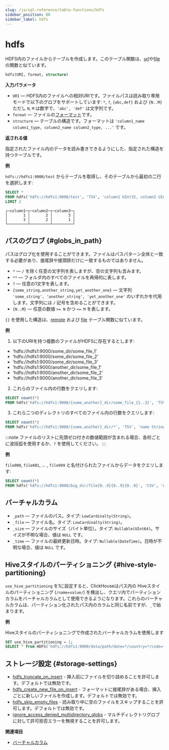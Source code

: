 ```yaml
---
slug: /ja/sql-reference/table-functions/hdfs
sidebar_position: 80
sidebar_label: hdfs
---
```


# hdfs

HDFS内のファイルからテーブルを作成します。このテーブル関数は、[url](../../sql-reference/table-functions/url.md)や[file](../../sql-reference/table-functions/file.md)の関数と似ています。

``` sql
hdfs(URI, format, structure)
```

**入力パラメータ**

- `URI` — HDFS内のファイルへの相対URIです。ファイルパスは読み取り専用モードで以下のグロブをサポートしています: `*`, `?`, `{abc,def}` および `{N..M}` ただし `N`, `M` は数字で、`'abc', 'def'` は文字列です。
- `format` — ファイルの[フォーマット](../../interfaces/formats.md#formats)です。
- `structure` — テーブルの構造です。フォーマットは `'column1_name column1_type, column2_name column2_type, ...'` です。

**返される値**

指定されたファイル内のデータを読み書きできるようにした、指定された構造を持つテーブルです。

**例**

`hdfs://hdfs1:9000/test` からテーブルを取得し、そのテーブルから最初の二行を選択します:

``` sql
SELECT *
FROM hdfs('hdfs://hdfs1:9000/test', 'TSV', 'column1 UInt32, column2 UInt32, column3 UInt32')
LIMIT 2
```

``` text
┌─column1─┬─column2─┬─column3─┐
│       1 │       2 │       3 │
│       3 │       2 │       1 │
└─────────┴─────────┴─────────┘
```

## パスのグロブ {#globs_in_path}

パスはグロブ化を使用することができます。ファイルはパスパターン全体と一致する必要があり、接尾辞や接頭辞だけに一致するものではありません。

- `*` — `/` を除く任意の文字列を表しますが、空の文字列も含みます。
- `**` — フォルダ内のすべてのファイルを再帰的に表します。
- `?` — 任意の1文字を表します。
- `{some_string,another_string,yet_another_one}` — 文字列 `'some_string', 'another_string', 'yet_another_one'` のいずれかを代用します。文字列には `/` 記号を含めることができます。
- `{N..M}` — 任意の数値 `>= N` かつ `<= M` を表します。

`{}` を使用した構造は、[remote](remote.md) および [file](file.md) テーブル関数に似ています。

**例**

1. 以下のURIを持つ複数のファイルがHDFSに存在するとします:

- ‘hdfs://hdfs1:9000/some_dir/some_file_1’
- ‘hdfs://hdfs1:9000/some_dir/some_file_2’
- ‘hdfs://hdfs1:9000/some_dir/some_file_3’
- ‘hdfs://hdfs1:9000/another_dir/some_file_1’
- ‘hdfs://hdfs1:9000/another_dir/some_file_2’
- ‘hdfs://hdfs1:9000/another_dir/some_file_3’

2. これらのファイル内の行数をクエリします:

<!-- -->

``` sql
SELECT count(*)
FROM hdfs('hdfs://hdfs1:9000/{some,another}_dir/some_file_{1..3}', 'TSV', 'name String, value UInt32')
```

3. これら二つのディレクトリのすべてのファイル内の行数をクエリします:

<!-- -->

``` sql
SELECT count(*)
FROM hdfs('hdfs://hdfs1:9000/{some,another}_dir/*', 'TSV', 'name String, value UInt32')
```

:::note
ファイルのリストに先頭ゼロ付きの数値範囲が含まれる場合、各桁ごとに波括弧を使用するか、`?` を使用してください。
:::

**例**

`file000`, `file001`, ... , `file999` と名付けられたファイルからデータをクエリします:

``` sql
SELECT count(*)
FROM hdfs('hdfs://hdfs1:9000/big_dir/file{0..9}{0..9}{0..9}', 'CSV', 'name String, value UInt32')
```

## バーチャルカラム

- `_path` — ファイルのパス。タイプ: `LowCardinalty(String)`。
- `_file` — ファイル名。タイプ: `LowCardinalty(String)`。
- `_size` — ファイルのサイズ（バイト単位）。タイプ: `Nullable(UInt64)`。サイズが不明な場合、値は `NULL` です。
- `_time` — ファイルの最終更新日時。タイプ: `Nullable(DateTime)`。日時が不明な場合、値は `NULL` です。

## Hiveスタイルのパーティショニング {#hive-style-partitioning}

`use_hive_partitioning` を1に設定すると、ClickHouseはパス内の Hiveスタイルのパーティショニング (`/name=value/`) を検出し、クエリ内でパーティションカラムをバーチャルカラムとして使用できるようになります。これらのバーチャルカラムは、パーティション化されたパス内のカラムと同じ名前ですが、`_`で始まります。

**例**

Hiveスタイルのパーティショニングで作成されたバーチャルカラムを使用します

``` sql
SET use_hive_partitioning = 1;
SELECT * from HDFS('hdfs://hdfs1:9000/data/path/date=*/country=*/code=*/*.parquet') where _date > '2020-01-01' and _country = 'Netherlands' and _code = 42;
```

## ストレージ設定 {#storage-settings}

- [hdfs_truncate_on_insert](/docs/ja/operations/settings/settings.md#hdfs_truncate_on_insert) - 挿入前にファイルを切り詰めることを許可します。デフォルトでは無効です。
- [hdfs_create_new_file_on_insert](/docs/ja/operations/settings/settings.md#hdfs_create_new_file_on_insert) - フォーマットに接尾辞がある場合、挿入ごとに新しいファイルを作成します。デフォルトでは無効です。
- [hdfs_skip_empty_files](/docs/ja/operations/settings/settings.md#hdfs_skip_empty_files) - 読み取り中に空のファイルをスキップすることを許可します。デフォルトでは無効です。
- [ignore_access_denied_multidirectory_globs](/docs/ja/operations/settings/settings.md#ignore_access_denied_multidirectory_globs) - マルチディレクトリグロブに対して許可拒否エラーを無視することを許可します。

**関連項目**

- [バーチャルカラム](/docs/ja/engines/table-engines/#table_engines-virtual_columns)
